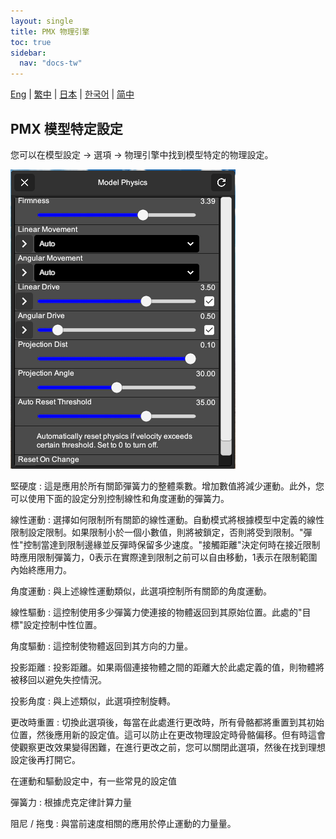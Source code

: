 ```yaml
---
layout: single
title: PMX 物理引擎
toc: true
sidebar:
  nav: "docs-tw"
---
```

[Eng](/dancexr/features/pmx_physics) | [繁中](/tw/dancexr/features/pmx_physics) | [日本](/jp/dancexr/features/pmx_physics) | [한국어](/kr/dancexr/features/pmx_physics) | [简中](/zh/dancexr/features/pmx_physics)


## PMX 模型特定設定
您可以在模型設定 -> 選項 -> 物理引擎中找到模型特定的物理設定。

![模型物理引擎](/images/model-physics.png)

堅硬度
: 這是應用於所有關節彈簧力的整體乘數。增加數值將減少運動。此外，您可以使用下面的設定分別控制線性和角度運動的彈簧力。

線性運動
: 選擇如何限制所有關節的線性運動。自動模式將根據模型中定義的線性限制設定限制。如果限制小於一個小數值，則將被鎖定，否則將受到限制。"彈性"控制當達到限制邊緣並反彈時保留多少速度。"接觸距離"決定何時在接近限制時應用限制彈簧力，0表示在實際達到限制之前可以自由移動，1表示在限制範圍內始終應用力。

角度運動
: 與上述線性運動類似，此選項控制所有關節的角度運動。

線性驅動
: 這控制使用多少彈簧力使連接的物體返回到其原始位置。此處的"目標"設定控制中性位置。

角度驅動
: 這控制使物體返回到其方向的力量。

投影距離
: 投影距離。如果兩個連接物體之間的距離大於此處定義的值，則物體將被移回以避免失控情況。

投影角度
: 與上述類似，此選項控制旋轉。

更改時重置
: 切換此選項後，每當在此處進行更改時，所有骨骼都將重置到其初始位置，然後應用新的設定值。這可以防止在更改物理設定時骨骼偏移。但有時這會使觀察更改效果變得困難，在進行更改之前，您可以關閉此選項，然後在找到理想設定後再打開它。

在運動和驅動設定中，有一些常見的設定值

彈簧力
: 根據虎克定律計算力量

阻尼 / 拖曳
: 與當前速度相關的應用於停止運動的力量量。